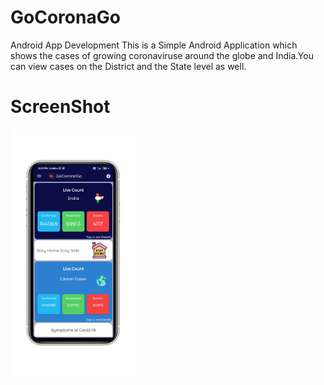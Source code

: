 # GoCoronaGo
Android App Development 
This is a Simple Android Application which shows the cases of growing coronaviruse around the globe and India.You can view cases on the District and the State level as well.

# ScreenShot
<img src="screenshots/go.jpg" width="200">



